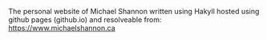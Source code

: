 The personal website of Michael Shannon
written using Hakyll
hosted using github pages (github.io)
and resolveable from:
https://www.michaelshannon.ca